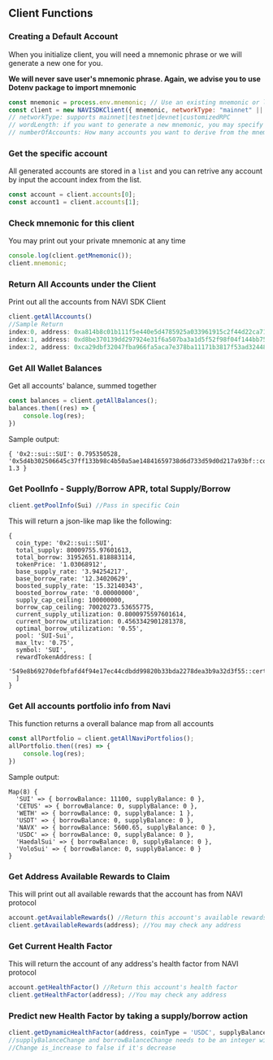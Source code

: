 ## Client Functions
### Creating a Default Account
When you initialize client, you will need a mnemonic phrase or we will generate a new one for you. 


**We will never save user's mnemonic phrase.
Again, we advise you to use Dotenv package to import mnemonic**

```javascript
const mnemonic = process.env.mnemonic; // Use an existing mnemonic or leave it empty to generate a new one
const client = new NAVISDKClient({ mnemonic, networkType: "mainnet" || "your_rpc", numberOfAccounts: 5 }); 
// networkType: supports mainnet|testnet|devnet|customizedRPC
// wordLength: if you want to generate a new mnemonic, you may specify the word length
// numberOfAccounts: How many accounts you want to derive from the mnemonic

```
### Get the specific account
All generated accounts are stored in a `list` and you can retrive any account by input the account index from the list.
```javascript
const account = client.accounts[0];
const account1 = client.accounts[1];
```
### Check mnemonic for this client
You may print out your private mnemonic at any time
```javascript
console.log(client.getMnemonic());
client.mnemonic;
```
### Return All Accounts under the Client
Print out all the accounts from NAVI SDK Client
```javascript
client.getAllAccounts()
//Sample Return
index:0, address: 0xa814b8c01b111f5e440e5d4785925a033961915c2f44d22ca71619ac73534ee7
index:1, address: 0xd8be370139dd297924e31f6a507ba3a1d5f52f98f04f144bb75100d179698f84
index:2, address: 0xca29dbf32047fba966fa5aca7e378ba11171b3817f53ad324489a138288cc02d
```
### Get All Wallet Balances
Get all accounts' balance, summed together

```javascript
const balances = client.getAllBalances();
balances.then((res) => {
    console.log(res);
})
```
Sample output:
```
{ '0x2::sui::SUI': 0.795350528, '0x5d4b302506645c37ff133b98c4b50a5ae14841659738d6d733d59d0d217a93bf::coin::COIN': 1.3 }
```

### Get PoolInfo - Supply/Borrow APR, total Supply/Borrow
```javascript
client.getPoolInfo(Sui) //Pass in specific Coin
```
This will return a json-like map like the following:
```
{
  coin_type: '0x2::sui::SUI',
  total_supply: 80009755.97601613,
  total_borrow: 31952651.818883114,
  tokenPrice: '1.03068912',
  base_supply_rate: '3.94254217',
  base_borrow_rate: '12.34020629',
  boosted_supply_rate: '15.32140343',
  boosted_borrow_rate: '0.00000000',
  supply_cap_ceiling: 100000000,
  borrow_cap_ceiling: 70020273.53655775,
  current_supply_utilization: 0.8000975597601614,
  current_borrow_utilization: 0.4563342901281378,
  optimal_borrow_utilization: '0.55',
  pool: 'SUI-Sui',
  max_ltv: '0.75',
  symbol: 'SUI',
  rewardTokenAddress: [
    '549e8b69270defbfafd4f94e17ec44cdbdd99820b33bda2278dea3b9a32d3f55::cert::CERT'
  ]
}
```

### Get All accounts portfolio info from Navi
This function returns a overall balance map from all accounts 
```javascript
const allPortfolio = client.getAllNaviPortfolios();
allPortfolio.then((res) => {
    console.log(res);
})
```
Sample output:
```
Map(8) {
  'SUI' => { borrowBalance: 11100, supplyBalance: 0 },
  'CETUS' => { borrowBalance: 0, supplyBalance: 0 },
  'WETH' => { borrowBalance: 0, supplyBalance: 1 },
  'USDT' => { borrowBalance: 0, supplyBalance: 0 },
  'NAVX' => { borrowBalance: 5600.65, supplyBalance: 0 },
  'USDC' => { borrowBalance: 0, supplyBalance: 0 },
  'HaedalSui' => { borrowBalance: 0, supplyBalance: 0 },
  'VoloSui' => { borrowBalance: 0, supplyBalance: 0 }
}
```

### Get Address Available Rewards to Claim
This will print out all available rewards that the account has from NAVI protocol
```javascript
account.getAvailableRewards() //Return this account's available rewards
client.getAvailableRewards(address); //You may check any address
```

### Get Current Health Factor
This will return the account of any address's health factor from NAVI protocol
```javascript
account.getHealthFactor() //Return this account's health factor
client.getHealthFactor(address); //You may check any address
```

### Predict new Health Factor by taking a supply/borrow action
```javascript
client.getDynamicHealthFactor(address, coinType = 'USDC', supplyBalanceChange:100000, borrowBalanceChange: 0, is_increase: true)
//supplyBalanceChange and borrowBalanceChange needs to be an integer with token decimals
//Change is_increase to false if it's decrease
```